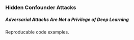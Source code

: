 ### Hidden Confounder Attacks

##### Adversarial Attacks Are Not a Privilege of Deep Learning

Reproducable code examples.
